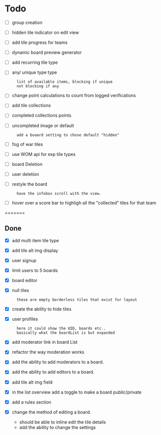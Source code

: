 # Todo

- [ ] group creation
- [ ] hidden tile indicator on edit view
- [ ] add tile progress for teams
- [ ] dynamic board preview generator
- [ ] add recurring tile type
- [ ] any/ unique type type

        list of available items, blocking if unique
        not blocking if any

- [ ] change point calculations to count from logged verifications
- [ ] add tile collections
- [ ] completed collections points
- [ ] uncompleted image or default

        add a boaard setting to chose default "hidden"

- [ ] fog of war tiles
- [ ] use WOM api for exp tile types
- [ ] board Deletion
- [ ] user deletion
- [ ] restyle the board

        have the infobox scroll with the view.

- [ ] hover over a score bar to highligh all the "collected" tiles for that team

=======

## Done

- [x] add multi item tile type
- [x] add tile alt img display
- [x] user signup
- [x] limit users to 5 boards
- [x] board editor
- [x] null tiles

        these are empty borderless tiles that exist for layout

- [x] create the ability to hide tiles
- [x] user profiles

        here it could show the UID, boards etc..
        basically what the boardList is but expanded

- [x] add moderator link in board List
- [x] refactor the way moderation works
- [x] add the ability to add moderators to a board.
- [x] add the ability to add editors to a board.
- [x] add tile alt img field
- [x] in the list overview add a toggle to make a board public/private
- [x] add a rules section
- [x] change the method of editing a board.
  - should be able to inline edit the tile details
  - add the ability to change the settings
